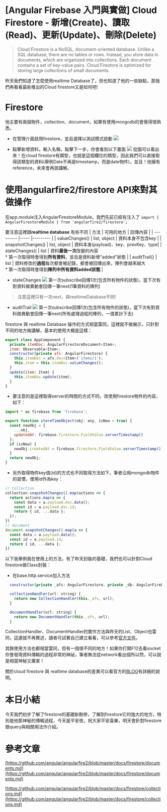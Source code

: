 # [Angular Firebase 入門與實做] Cloud Firestore - 新增(Create)、讀取(Read)、更新(Update)、刪除(Delete)

> Cloud Firestore is a NoSQL, document-oriented database. Unlike a SQL database, there are no tables or rows. Instead, you store data in documents, which are organized into collections. Each document contains a set of key-value pairs. Cloud Firestore is optimized for storing large collections of small documents.

昨天我們知道了怎麼使用realtime Database了，但也知道了他的一些缺點，那我們再看看最新推出的Cloud firestore又是如何吧!

# Firestore

他主要有兩個物件，collection、document，如果有使用mongodb的會覺得很熟悉。

* 在管理介面啟用firestore，並且選擇以測試模式啟動
![](https://res.cloudinary.com/dw7ecdxlp/image/upload/cloudstore_fixqog.jpg)

* 點擊新增資料，輸入名稱，點擊下一步，你會看到以下畫面
![](https://res.cloudinary.com/dw7ecdxlp/image/upload/database_tou70e.jpg)
從圖可以看出來！在cloud firestore有類型，也就是這個欄位的類型，因此我們可以直接取得該類型的資料(舉例Date不再是timestamp，而是date物件)，並且！他擁有reference，未來會再說講解。

# 使用angularfire2/firestore API來對其做操作
在app.module注入AngularFirestoreModule，我們先前已經有注入了
`import { AngularFirestoreModule } from 'angularfire2/firestore';`


要注意這裡跟**realtime database** 有些不同
| 方法 | 可用的地方 | 回傳內容 |
| --------- |----- |--------- |
| valueChanges() | list, object | 資料本身不包含key |
| snapshotChanges() | list, object | 資料本身(payload)、key、prevKey、type|
| stateChanges() | list | 資料**最後一次**改變的內容<br />* 第一次取得時會得到**所有資料**，並且是資料新增"added"狀態 |
| auditTrail() | list | 資料修改的**過程**每次都會被記錄，都會被回傳出來，陣列會越來越大<br />* 第一次取得時會得到**陣列中所有資料added狀態** |

* stateChanges
![](https://res.cloudinary.com/dw7ecdxlp/image/upload/v1513672293/stateChanges_omqapw.jpg)
第一次subscribe回傳1次(包含所有物件的狀態)，當下次有對資料做異動會回傳一筆next(1筆資料的陣列)
> 注意這裡只有一次next，與realtimeDatabase不同!


* auditTrail
![](https://res.cloudinary.com/dw7ecdxlp/image/upload/v1513672293/auditTrail_store_qjukan.jpg)
第一次subscribe回傳1次(包含所有物件的狀態)，當下次有對資料做異動會回傳一筆next(所有處理過程的陣列，一值累計下去)

firestore 與 realtime Database 操作的方式相當雷同，這裡就不做展示，只針對不同的地方做講解，基本的使用大概是這樣：
```js
export class AppComponent {
  private itemDoc: AngularFirestoreDocument<Item>;
  item: Observable<Item>;
  constructor(private afs: AngularFirestore) {
    this.itemDoc = afs.doc<Item>('items/1');
    this.item = this.itemDoc.valueChanges();
  }
  update(item: Item) {
    this.itemDoc.update(item);
  }
}
```
* 要注意的是這裡取得server的時間的方式不同，改使用firestore物件的內容，如下：
```js
import * as firebase from 'firebase';

export function storeTimeObject(obj: any, isNew = true) {
  const newObj = {
    ...obj,
    updatedAt: firebase.firestore.FieldValue.serverTimestamp()
  };
  if (isNew) {
    newObj.createdAt = firebase.firestore.FieldValue.serverTimestamp();
  }
  return newObj;
}
```
* 另外取得物件key值(id)的方式也不同取得方法如下，筆者沿用mongodb物件的習慣，使用id作為key：
```js
// Collection
collection.snapshotChanges().map(actions => {
  return actions.map(a => {
    const data = a.payload.doc.data();
    const id = a.payload.doc.id;
    return { id, ...data };
  });
})
// document
document.snapshotChanges().map(a => {
  const data = a.payload.data();
  const id = a.payload.id;
  return { id, ...data };
})
```


以下我舉例我在使用上的方法，有了昨天封裝的基礎，我們也可以針對Cloud firestore做Class封裝：
* 在base.http.service加入方法
```js
  constructor(private _afs: AngularFirestore, private _db: AngularFireDatabase) { }

  collectionHandler(url: string) {
    return new CollectionHandler(this._afs, url);
  }

  documentHandler(url: string) {
    return new DocumentHandler(this._afs, url);
  }
```
CollectionHandler、DocumentHandler的實作方法與昨天的List、Object也雷同，這邊就不再贅述，讀者可試著自己建立看看，可以參考[官方文件](https://github.com/angular/angularfire2/blob/master/docs/firestore/collections.md)。

其餘使用方法也都相當雷同，但有一個很不同的地方！如果你打開F12去看socket你會發現資料傳輸的過程非常的神祕，筆者無法從network看出個所以然，可以說是相當神秘又厲害！

關於cloud firestore 與 realtime database的差異可以看官方的[BLOG](https://firebase.googleblog.com/2017/10/cloud-firestore-for-rtdb-developers.html)有詳細的說明。

# 本日小結
今天我們初步了解了firestore的基礎新刪修，了解到firestore它的強大的地方，特別是他那神秘的傳輸過程，今天是平安夜，祝大家平安喜樂，明天會針對firestore做query與相關用法作介紹。

# 參考文章
[https://github.com/angular/angularfire2/blob/master/docs/firestore/documents.md](https://github.com/angular/angularfire2/blob/master/docs/firestore/documents.md)

[https://github.com/angular/angularfire2/blob/master/docs/firestore/collections.md](https://github.com/angular/angularfire2/blob/master/docs/firestore/collections.md)
